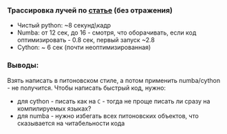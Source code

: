 ### Трассировка лучей по [статье](https://habr.com/ru/post/342510/) (без отражения)

* Чистый python:  ~8 секунд\кадр
* Numba:          от 12 сек, до 16 - смотря, что оборачивать, если код оптимизировать - 0.8 сек, первый запуск ~2.8
* Cython:         ~ 6 сек (почти неоптимизированная)


### Выводы:

Взять написать в питоновском стиле, а потом применить numba/cython - не получится.
Чтобы написать быстрый код, нужно:
* для cython - писать как на `C` - тогда не проще писать ли сразу на компилируемых языках?
* для numba - нужно избегать всех питоновских объектов, что сказывается на читабельности кода
